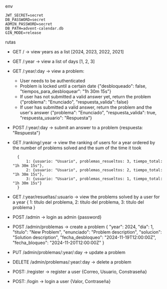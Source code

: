 env
```env
JWT_SECRET=secret
DB_PASSWORD=secret
ADMIN_PASSWORD=secret
DB_PATH=advent-calendar.db
GIN_MODE=release 
```


rutas
- GET / -> view years as a list [2024, 2023, 2022, 2021]
- GET /:year -> view a list of days [1, 2, 3]
- GET /:year/:day -> view a problem:
    - User needs to be authenticated
    - Problem is locked until a certain date {"desbloqueado": false, "tiempos_para_desbloquear": "1h 30m 15s"}
    - If user has not submitted a valid answer yet, return the problem {"problema": "Enunciado", "respuesta_valida": false}
    - If user has submitted a valid answer, return the problem and the user's answer {"problema": "Enunciado", "respuesta_valida": true, "respuesta_usuario": "Respuesta"}
- POST /:year/:day -> submit an answer to a problem {respuesta: "Respuesta"}

- GET /ranking/:year -> view the ranking of users for a year ordered by the number of problems solved and the sum of the time it took

        {
            1: {usuario: "Usuario", problemas_resueltos: 3, tiempo_total: "1h 30m 15s"}, 
            2: {usuario: "Usuario", problemas_resueltos: 2, tiempo_total: "1h 30m 15s"}, 
            3: {usuario: "Usuario", problemas_resueltos: 1, tiempo_total: "1h 30m 15s"}
        }

- GET /:year/resueltas/:usuario -> view the problems solved by a user for a year 
        {
            1: titulo del problema, 
            2: titulo del problema, 
            3: titulo del problema
        }


- POST /admin -> login as admin {password}
- POST /admin/problemas -> create a problem 
        {
        "year": 2024,
        "dia": 1,
        "titulo": "New Problem",
        "enunciado": "Problem description",
        "solucion": "Solution description",
        "fecha_desbloqueo": "2024-11-19T12:00:00Z",
        "fecha_bloqueo": "2024-11-20T12:00:00Z"
        }
- PUT /admin/problemas/:year/:day -> update a problem
- DELETE /admin/problemas/:year/:day -> delete a problem


- POST: /register -> register a user {Correo, Usuario, Constraseña}
- POST: /login -> login a user {Valor, Contraseña}
